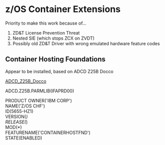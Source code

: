 # z/OS Container Extensions

Priority to make this work because of...
1. ZD&T License Prevention Threat
2. Nested SIE (which stops ZCX on ZVDT)
3. Possibly old ZD&T Driver with wrong emulated hardware feature codes


## Container Hosting Foundations
Appear to be installed, based on ADCD Z25B Docco


[ADCD_Z25B_Docco]([https://www.google.com](http://dtsc.dfw.ibm.com/MVSDS/%27HTTPD2.ADCD.GLOBAL.SHTML(A25BREAD)%27))



ADCD.Z25B.PARMLIB(IFAPRD00)

PRODUCT OWNER('IBM CORP')                
        NAME('Z/OS CHF')                 
        ID(5655-HZ1)                     
        VERSION(*)                       
        RELEASE(*)                       
        MOD(*)                           
        FEATURENAME('CONTAINERHOSTFND')  
        STATE(ENABLED)                   
        
        
